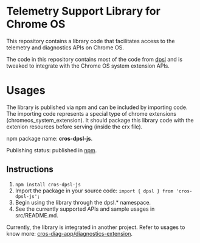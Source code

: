 # Telemetry Support Library for Chrome OS

This repository contains a library code that facilitates access to the telemetry
and diagnostics APIs on Chrome OS.

The code in this repository contains most of the code from
[dpsl](https://source.chromium.org/chromium/chromium/src/+/main:ash/webui/telemetry_extension_ui/resources/dpsl/)
 and is tweaked to integrate with the Chrome OS system extension APIs.

# Usages

The library is published via npm and can be included by importing code.
The importing code represents a special type of chrome extensions
(chromeos_system_extension). It should package this library code with the
extenion resources before serving (inside the crx file).

npm package name: **cros-dpsl-js**.

Publishing status: published in [npm](https://www.npmjs.com/package/cros-dpsl-js).

## Instructions

1. `npm install cros-dpsl-js`
2. Import the package in your source code: `import { dpsl } from 'cros-dpsl-js';`
3. Begin using the library through the dpsl.* namespace.
4. See the currently supported APIs and sample usages in src/README.md.

Currently, the library is integrated in another project. Refer to usages to know more: [cros-diag-app/diagnostics-extension](https://github.com/MahmoudAGawad/cros-diag-app/tree/main/diagnostics-extension).

